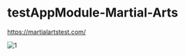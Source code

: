 # testAppModule-Martial-Arts

https://martialartstest.com/

![1](https://user-images.githubusercontent.com/76730867/125404152-489ffc80-e3f1-11eb-81cf-f5063767abfd.PNG)
